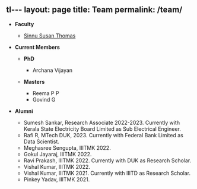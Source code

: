 tl---
layout: page
title: Team
permalink: /team/
---
* **Faculty**
  <br/>
  * [Sinnu Susan Thomas](https://sinnuthomas.github.io/bio/)

* **Current Members**
  <br/>
  * **PhD**
    <br/>
    * Archana Vijayan

  * **Masters**
    <br/>
    * Reema P P
    * Govind G
    
* **Alumni**
  <br/>
  * Sumesh Sankar, Research Associate 2022-2023. Currently with Kerala State Electricity Board Limited as Sub Electrical Engineer.
  * Rafi R, MTech DUK, 2023. Currently with Federal Bank Limited as Data Scientist.
  * Meghasree Sengupta, IIITMK 2022.
  * Gokul Jayaraj, IIITMK 2022.
  * Ravi Prakash, IIITMK 2022. Currently with DUK as Research Scholar.
  * Vishal Kumar, IIITMK 2022.
  * Vishal Kumar, IIITMK 2021. Currently with IIITD as Research Scholar.
  * Pinkey Yadav, IIITMK 2021. 
